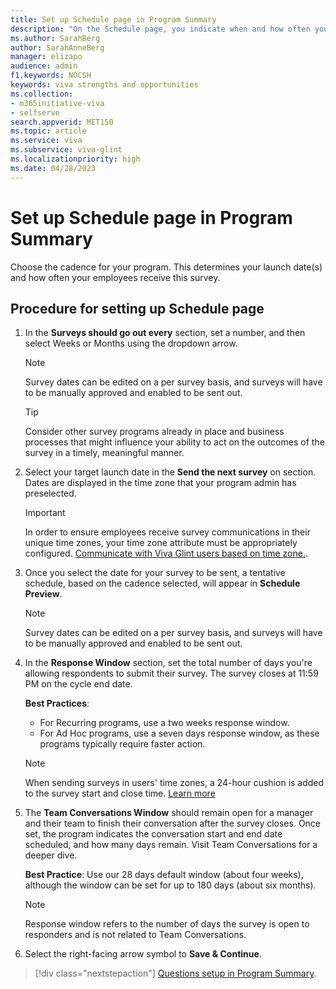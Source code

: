 ```yaml
---
title: Set up Schedule page in Program Summary
description: "On the Schedule page, you indicate when and how often your survey program is sent."
ms.author: SarahBerg
author: SarahAnneBerg
manager: elizapo
audience: admin
f1.keywords: NOCSH
keywords: viva strengths and opportunities
ms.collection:  
- m365initiative-viva
- selfserve 
search.appverid: MET150 
ms.topic: article
ms.service: viva
ms.subservice: viva-glint
ms.localizationpriority: high
ms.date: 04/28/2023
---
```


# Set up Schedule page in Program Summary

Choose the cadence for your program. This determines your launch date(s) and how often your employees receive this survey.   

## Procedure for setting up Schedule page

1. In the **Surveys should go out every** section, set a number, and then select Weeks or Months using the dropdown arrow.

   > [!NOTE]
   > Survey dates can be edited on a per survey basis, and surveys will have to be manually approved and enabled to be sent out.

   > [!TIP]
   > Consider other survey programs already in place and business processes that might influence your ability to act on the outcomes of the survey in a timely, meaningful manner.


1. Select your target launch date in the **Send the next survey** on section. Dates are displayed in the time zone that your program admin has preselected.

   >[!IMPORTANT]
   >In order to ensure employees receive survey communications in their unique time zones, your time zone attribute must be appropriately configured. [Communicate with Viva Glint users based on time zone.](/../../viva/glint/setup/time-zones).

1. Once you select the date for your survey to be sent, a tentative schedule, based on the cadence selected, will appear in **Schedule Preview**.

   > [!NOTE]
   > Survey dates can be edited on a per survey basis, and surveys will have to be manually approved and enabled to be sent out.

1. In the **Response Window** section, set the total number of days you're allowing respondents to submit their survey. The survey closes at 11:59 PM on the cycle end date.

   **Best Practices**:

   - For Recurring programs, use a two weeks response window.   
   - For Ad Hoc programs, use a seven days response window, as these programs typically require faster action.
  
   > [!NOTE]
   > When sending surveys in users' time zones, a 24-hour cushion is added to the survey start and close time. [Learn more](https://go.microsoft.com/fwlink/?linkid=2255796)
 
1. The **Team Conversations Window** should remain open for a manager and their team to finish their conversation after the survey closes. Once set, the program indicates the conversation start and end date scheduled, and how many days remain. Visit Team Conversations for a deeper dive.

   **Best Practice**: Use our 28 days default window (about four weeks), although the window can be set for up to 180 days (about six months). 

   > [!NOTE]
   > Response window refers to the number of days the survey is open to responders and is not related to Team Conversations.
 
1. Select the right-facing arrow symbol to **Save & Continue**.  


>[!div class="nextstepaction"]
>[Questions setup in Program Summary](https://go.microsoft.com/fwlink/?linkid=2231342).
